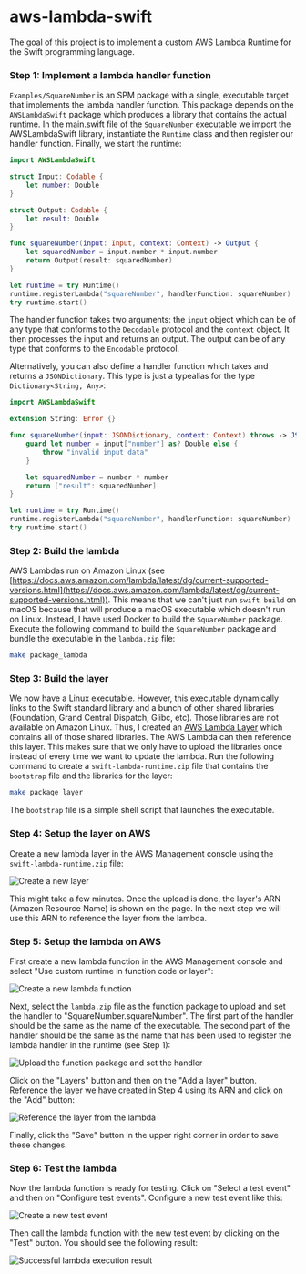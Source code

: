 # aws-lambda-swift

The goal of this project is to implement a custom AWS Lambda Runtime for the Swift programming language.

### Step 1: Implement a lambda handler function
`Examples/SquareNumber` is an SPM package with a single, executable target that implements the lambda handler function.
This package depends on the `AWSLambdaSwift` package which produces a library that contains the actual runtime.
In the main.swift file of the `SquareNumber` executable we import the AWSLambdaSwift library, instantiate the
`Runtime` class and then register our handler function. Finally, we start the runtime:

```swift
import AWSLambdaSwift

struct Input: Codable {
    let number: Double
}

struct Output: Codable {
    let result: Double
}

func squareNumber(input: Input, context: Context) -> Output {
    let squaredNumber = input.number * input.number
    return Output(result: squaredNumber)
}

let runtime = try Runtime()
runtime.registerLambda("squareNumber", handlerFunction: squareNumber)
try runtime.start()
```

The handler function takes two arguments: the `input` object which can be of any type that conforms to the
`Decodable` protocol and the `context` object. It then processes the input and returns an output. The output
can be of any type that conforms to the `Encodable` protocol.

Alternatively, you can also define a handler function which takes and returns a `JSONDictionary`. This type is
just a typealias for the type `Dictionary<String, Any>`:

```swift
import AWSLambdaSwift

extension String: Error {}

func squareNumber(input: JSONDictionary, context: Context) throws -> JSONDictionary {
    guard let number = input["number"] as? Double else {
        throw "invalid input data"
    }

    let squaredNumber = number * number
    return ["result": squaredNumber]
}

let runtime = try Runtime()
runtime.registerLambda("squareNumber", handlerFunction: squareNumber)
try runtime.start()
```

### Step 2: Build the lambda
AWS Lambdas run on Amazon Linux (see [https://docs.aws.amazon.com/lambda/latest/dg/current-supported-versions.html](https://docs.aws.amazon.com/lambda/latest/dg/current-supported-versions.html)).
This means that we can't just run `swift build` on macOS because that will produce a macOS executable which doesn't run on Linux. Instead, I have used Docker to build the `SquareNumber` package.
Execute the following command to build the `SquareNumber` package and bundle the executable in the `lambda.zip` file:

```bash
make package_lambda
```

### Step 3: Build the layer
We now have a Linux executable. However, this executable dynamically links to the Swift standard library and a bunch of other shared libraries (Foundation, Grand Central Dispatch, Glibc, etc). Those
libraries are not available on Amazon Linux. Thus, I created an [AWS Lambda Layer](https://docs.aws.amazon.com/lambda/latest/dg/configuration-layers.html) which contains all of those shared libraries.
The AWS Lambda can then reference this layer. This makes sure that we only have to upload the libraries once instead of every time we want to update the lambda. Run the following command
to create a `swift-lambda-runtime.zip` file that contains the `bootstrap` file and the libraries for the layer:

```bash
make package_layer
```

The `bootstrap` file is a simple shell script that launches the executable.

### Step 4: Setup the layer on AWS
Create a new lambda layer in the AWS Management console using the `swift-lambda-runtime.zip` file:

![Create a new layer](./resources/create-layer-step-1.png)

This might take a few minutes. Once the upload is done, the layer's ARN (Amazon Resource Name) is shown on the page. In the next step we will use this ARN to reference the layer from the lambda.

### Step 5: Setup the lambda on AWS
First create a new lambda function in the AWS Management console and select "Use custom runtime in function code or layer":

![Create a new lambda function](./resources/create-lambda-step-1.png)

Next, select the `lambda.zip` file as the function package to upload and set the handler to "SquareNumber.squareNumber". The first part of the handler should be the same as the name of the executable.
The second part of the handler should be the same as the name that has been used to register the lambda handler in the runtime (see Step 1):

![Upload the function package and set the handler](./resources/create-lambda-step-2.png)

Click on the "Layers" button and then on the "Add a layer" button. Reference the layer we have created in Step 4 using its ARN and click on the "Add" button:

![Reference the layer from the lambda](./resources/create-lambda-step-3.png)

Finally, click the "Save" button in the upper right corner in order to save these changes.

### Step 6: Test the lambda
Now the lambda function is ready for testing. Click on "Select a test event" and then on "Configure test events". Configure a new test event like this:

![Create a new test event](./resources/lambda-testing-step-1.png)

Then call the lambda function with the new test event by clicking on the "Test" button. You should
see the following result:

![Successful lambda execution result](./resources/lambda-testing-step-2.png) 